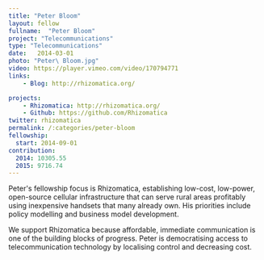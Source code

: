 ```yaml
---
title: "Peter Bloom"
layout: fellow
fullname:  "Peter Bloom"
project: "Telecommunications"
type: "Telecommunications"
date:   2014-03-01
photo: "Peter\ Bloom.jpg"
video: https://player.vimeo.com/video/170794771
links:
    - Blog: http://rhizomatica.org/

projects:
    - Rhizomatica: http://rhizomatica.org/
    - Github: https://github.com/Rhizomatica
twitter: rhizomatica
permalink: /:categories/peter-bloom
fellowship:
  start: 2014-09-01
contribution:
  2014: 10305.55
  2015: 9716.74
---
```


Peter's fellowship focus is Rhizomatica, establishing low-cost, low-power, open-source cellular infrastructure that can serve rural areas profitably using inexpensive handsets that many already own. His priorities include policy modelling and business model development.

We support Rhizomatica because affordable, immediate communication is one of the building blocks of progress. Peter is democratising access to telecommunication technology by localising control and decreasing cost.
